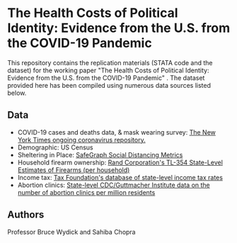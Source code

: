 # The Health Costs of Political Identity: Evidence from the U.S. from the COVID-19 Pandemic

This repository contains the replication materials (STATA code and the dataset) for the working paper "The Health Costs of Political Identity: Evidence from the U.S. from the COVID-19 Pandemic" . The dataset provided here has been compiled using numerous data sources listed below.

## Data

-  COVID-19 cases and deaths data, \& mask wearing survey:  [The New York Times ongoing coronavirus repository.](https://github.com/nytimes/covid-19-data)
- Demographic: US Census
- Sheltering in Place: [SafeGraph Social Distancing Metrics](https://docs.safegraph.com/docs/social-distancing-metrics)
- Household firearm ownership: [Rand Corporation's TL-354 State-Level Estimates of Firearms (per household)](https://www.rand.org/pubs/tools/TL354.html)
- Income tax: [Tax Foundation's database of state-level income tax rates](https://taxfoundation.org/publications/state-individual-income-tax-rates-and-brackets/)
- Abortion clinics: [State-level CDC/Guttmacher Institute data on the number of abortion clinics per million residents](https://data.guttmacher.org/states)

## Authors
Professor Bruce Wydick and Sahiba Chopra

